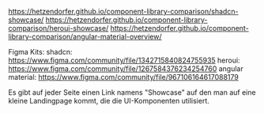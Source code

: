 https://hetzendorfer.github.io/component-library-comparison/shadcn-showcase/
https://hetzendorfer.github.io/component-library-comparison/heroui-showcase/
https://hetzendorfer.github.io/component-library-comparison/angular-material-overview/

Figma Kits:
shadcn: https://www.figma.com/community/file/1342715840824755935
heroui: https://www.figma.com/community/file/1267584376234254760
angular material: https://www.figma.com/community/file/967106164617088179



Es gibt auf jeder Seite einen Link namens "Showcase" auf den man auf eine kleine Landingpage kommt, die die UI-Komponenten utilisiert.
